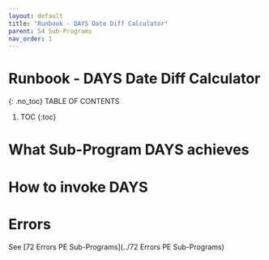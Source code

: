 ```yaml
---
layout: default
title: "Runbook - DAYS Date Diff Calculator"
parent: 54 Sub-Programs
nav_order: 1
---
```


# Runbook - DAYS Date Diff Calculator
{: .no_toc}
TABLE OF CONTENTS 
1. TOC
{:toc}  

# What Sub-Program DAYS achieves

# How to invoke DAYS

# Errors
See [72 Errors PE Sub-Programs](../72 Errors PE Sub-Programs)

